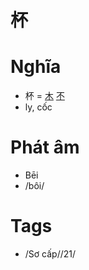 # 杯

# Nghĩa
* 杯 = [木](木.md) [不](不.md)
* ly, cốc

# Phát âm
* Bēi
*  /bôi/

# Tags
* /Sơ cấp//21/

<script>window.HANZI_FIELD='杯';</script>
